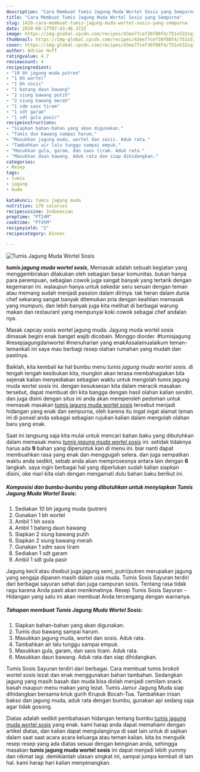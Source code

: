 ```yaml
---
description: "Cara Membuat Tumis Jagung Muda Wortel Sosis yang Sempurna"
title: "Cara Membuat Tumis Jagung Muda Wortel Sosis yang Sempurna"
slug: 1428-cara-membuat-tumis-jagung-muda-wortel-sosis-yang-sempurna
date: 2020-08-17T07:43:46.372Z
image: https://img-global.cpcdn.com/recipes/43ee77cef30f88f4/751x532cq70/tumis-jagung-muda-wortel-sosis-foto-resep-utama.jpg
thumbnail: https://img-global.cpcdn.com/recipes/43ee77cef30f88f4/751x532cq70/tumis-jagung-muda-wortel-sosis-foto-resep-utama.jpg
cover: https://img-global.cpcdn.com/recipes/43ee77cef30f88f4/751x532cq70/tumis-jagung-muda-wortel-sosis-foto-resep-utama.jpg
author: Adrian Huff
ratingvalue: 4.7
reviewcount: 4
recipeingredient:
- "10 bh jagung muda putren"
- "1 bh wortel"
- "1 bh sosis"
- "1 batang daun bawang"
- "2 siung bawang putih"
- "2 siung bawang merah"
- "1 sdm saos tiram"
- "1 sdt garam"
- "1 sdt gula pasir"
recipeinstructions:
- "Siapkan bahan-bahan yang akan digunakan."
- "Tumis duo bawang sampai harum."
- "Masukkan jagung muda, wortel dan sosis. Aduk rata."
- "Tambahkan air lalu tunggu sampai empuk."
- "Masukkan gula, garam, dan saos tiram. Aduk rata."
- "Masukkan daun bawang. Aduk rata dan siap dihidangkan."
categories:
- Resep
tags:
- tumis
- jagung
- muda

katakunci: tumis jagung muda 
nutrition: 179 calories
recipecuisine: Indonesian
preptime: "PT24M"
cooktime: "PT45M"
recipeyield: "2"
recipecategory: Dinner

---
```



![Tumis Jagung Muda Wortel Sosis](https://img-global.cpcdn.com/recipes/43ee77cef30f88f4/751x532cq70/tumis-jagung-muda-wortel-sosis-foto-resep-utama.jpg)

<b><i>tumis jagung muda wortel sosis</i></b>, Memasak adalah sebuah kegiatan yang menggembirakan dilakukan oleh sebagian besar komunitas. bukan hanya para perempuan, sebagian cowok juga sangat banyak yang tertarik dengan kegemaran ini. walaupun hanya untuk sekedar seru seruan dengan teman atau memang sudah menjadi passion dalam dirinya. tak heran dalam dunia chef sekarang sangat banyak ditemukan pria dengan keahlian memasak yang mumpuni, dan lebih banyak juga kita melihat di berbagai warung makan dan restaurant yang mempunyai koki cowok sebagai chef andalan nya.

Masak capcay sosis wortel jagung muda. Jagung muda wortel sosis dimasak begini enak banget wajib dicobain. Monggo diorder. #tumisjagung #resepjagungdanwortel #menuharian yang enakAssalamualaikum teman-temankali ini saya mau berbagi resep olahan rumahan yang mudah dan pastinya.

Baiklah, kita kembali ke hal bumbu menu <i>tumis jagung muda wortel sosis</i>. di tengah tengah kesibukan kita, mungkin akan terasa membahagiakan bila sejenak kalian menyediakan sebagian waktu untuk mengolah tumis jagung muda wortel sosis ini. dengan kesuksesan kita dalam meracik masakan tersebut, dapat membuat diri kita bangga dengan hasil olahan kalian sendiri. dan juga disini dengan situs ini anda akan memperoleh pedoman untuk memasak masakan <u>tumis jagung muda wortel sosis</u> tersebut menjadi hidangan yang enak dan sempurna, oleh karena itu ingat ingat alamat laman ini di ponsel anda sebagai sebagian rujukan kalian dalam mengolah olahan baru yang enak.


Saat ini langsung saja kita mulai untuk mencari bahan baku yang dibutuhkan dalam memasak menu <u><i>tumis jagung muda wortel sosis</i></u> ini. setidak tidaknya harus ada <b>9</b> bahan yang diperuntuk kan di menu ini. biar nanti dapat membuahkan rasa yang enak dan menggugah selera. dan juga sempatkan waktu anda sedikit, sebab anda akan memprosesnya antara lain dengan <b>6</b> langkah. saya ingin berbagai hal yang diperlukan sudah kalian siapkan disini, oke mari kita olah dengan mengamati dulu bahan baku berikut ini.

<!--inarticleads1-->

##### Komposisi dan bumbu-bumbu yang dibutuhkan untuk menyiapkan Tumis Jagung Muda Wortel Sosis:

1. Sediakan 10 bh jagung muda (putren)
1. Gunakan 1 bh wortel
1. Ambil 1 bh sosis
1. Ambil 1 batang daun bawang
1. Siapkan 2 siung bawang putih
1. Siapkan 2 siung bawang merah
1. Gunakan 1 sdm saos tiram
1. Sediakan 1 sdt garam
1. Ambil 1 sdt gula pasir


Jagung kecil atau disebut juga jagung semi, putri/putren merupakan jagung yang sengaja dipanen masih dalam usia muda. Tumis Sosis Sayuran terdiri dari berbagai sayuran sehat dan juga campuran sosis. Tentang rasa tidak ragu karena Anda pasti akan menikmatinya. Resep Tumis Sosis Sayuran - Hidangan yang satu ini akan membuat Anda tercengang dengan warnanya. 

<!--inarticleads2-->

##### Tahapan membuat Tumis Jagung Muda Wortel Sosis:

1. Siapkan bahan-bahan yang akan digunakan.
1. Tumis duo bawang sampai harum.
1. Masukkan jagung muda, wortel dan sosis. Aduk rata.
1. Tambahkan air lalu tunggu sampai empuk.
1. Masukkan gula, garam, dan saos tiram. Aduk rata.
1. Masukkan daun bawang. Aduk rata dan siap dihidangkan.


Tumis Sosis Sayuran terdiri dari berbagai. Cara membuat tumis brokoli wortel sosis lezat dan enak menggunakan bahan tambahan. Sedangkan jagung yang masih basah dan muda bisa diolah menjadi cemilam snack basah maupun menu makan yang lezat. Tumis Jamur Jagung Muda siap dihidangkan bersama kriuk gurih Krupuk Bocah-Tua. Tambahkan irisan bakso dan jagung muda, aduk rata dengan bumbu, gunakan api sedang saja agar tidak gosong. 

Diatas adalah sedikit pembahasan hidangan tentang bumbu <u>tumis jagung muda wortel sosis</u> yang enak. kami harap anda dapat memahami dengan artikel diatas, dan kalian dapat mengulanginya di saat lain untuk di sajikan dalam saat saat acara acara keluarga atau teman kalian. kita bs mengulik resep resep yang ada diatas sesuai dengan keinginan anda, sehingga masakan <b>tumis jagung muda wortel sosis</b> ini dapat menjadi lebih yummy dan nikmat lagi. demikianlah ulasan singkat ini, sampai jumpa kembali di lain hal. kami harap hari kalian menyenangkan.
